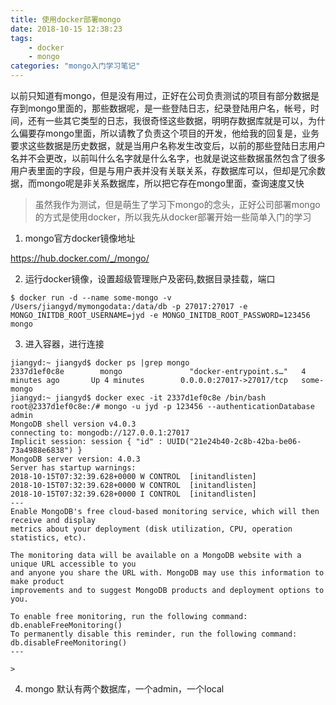 ```yaml
---
title: 使用docker部署mongo
date: 2018-10-15 12:38:23
tags:
	- docker
	- mongo
categories: "mongo入门学习笔记"	
---
```


以前只知道有mongo，但是没有用过，正好在公司负责测试的项目有部分数据是存到mongo里面的，那些数据呢，是一些登陆日志，纪录登陆用户名，帐号，时间，还有一些其它类型的日志，我很奇怪这些数据，明明存数据库就是可以，为什么偏要存mongo里面，所以请教了负责这个项目的开发，他给我的回复是，业务要求这些数据是历史数据，就是当用户名称发生改变后，以前的那些登陆日志用户名并不会更改，以前叫什么名字就是什么名字，也就是说这些数据虽然包含了很多用户表里面的字段，但是与用户表并没有关联关系，存数据库可以，但却是冗余数据，而mongo呢是非关系数据库，所以把它存在mongo里面，查询速度又快



 > 虽然我作为测试，但是萌生了学习下mongo的念头，正好公司部署mongo的方式是使用docker，所以我先从docker部署开始一些简单入门的学习



1. mongo官方docker镜像地址

 https://hub.docker.com/_/mongo/

2. 运行docker镜像，设置超级管理账户及密码,数据目录挂载，端口

```
$ docker run -d --name some-mongo -v /Users/jiangyd/mymongodata:/data/db -p 27017:27017 -e MONGO_INITDB_ROOT_USERNAME=jyd -e MONGO_INITDB_ROOT_PASSWORD=123456 mongo
```

3. 进入容器，进行连接

```
jiangyd:~ jiangyd$ docker ps |grep mongo
2337d1ef0c8e        mongo               "docker-entrypoint.s…"   4 minutes ago       Up 4 minutes        0.0.0.0:27017->27017/tcp   some-mongo
jiangyd:~ jiangyd$ docker exec -it 2337d1ef0c8e /bin/bash
root@2337d1ef0c8e:/# mongo -u jyd -p 123456 --authenticationDatabase admin
MongoDB shell version v4.0.3
connecting to: mongodb://127.0.0.1:27017
Implicit session: session { "id" : UUID("21e24b40-2c8b-42ba-be06-73a4988e6838") }
MongoDB server version: 4.0.3
Server has startup warnings:
2018-10-15T07:32:39.628+0000 W CONTROL  [initandlisten]
2018-10-15T07:32:39.628+0000 W CONTROL  [initandlisten]
2018-10-15T07:32:39.628+0000 I CONTROL  [initandlisten]
---
Enable MongoDB's free cloud-based monitoring service, which will then receive and display
metrics about your deployment (disk utilization, CPU, operation statistics, etc).

The monitoring data will be available on a MongoDB website with a unique URL accessible to you
and anyone you share the URL with. MongoDB may use this information to make product
improvements and to suggest MongoDB products and deployment options to you.

To enable free monitoring, run the following command: db.enableFreeMonitoring()
To permanently disable this reminder, run the following command: db.disableFreeMonitoring()
---

>
```

4. mongo 默认有两个数据库，一个admin，一个local